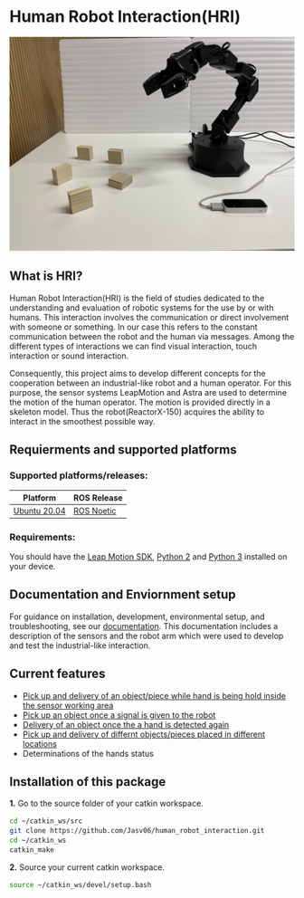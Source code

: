 # Human Robot Interaction(HRI)
![](Images/IMG_6493.JPG)
## What is HRI? 
Human Robot Interaction(HRI) is the field of studies dedicated to the understanding and evaluation of robotic systems for the use by or with humans. This interaction involves the communication or direct involvement with someone or something. In our case this refers to the constant communication between the robot and the human via messages. Among the different types of interactions we can find visual interaction, touch interaction or sound interaction. 

Consequently, this project aims to develop different concepts for the cooperation between an industrial-like robot and a human operator. For this purpose, the sensor systems LeapMotion and Astra are used to determine the motion of the human operator. The motion is provided directly in a skeleton model. Thus the robot(ReactorX-150) acquires the ability to interact in the smoothest possible way.

## Requierments and supported platforms
### Supported platforms/releases:

|Platform|ROS Release|
|-|------|
|[Ubuntu 20.04](https://releases.ubuntu.com/20.04/)|[ROS Noetic](https://wiki.ros.org/noetic/Installation/Ubuntu)|

### Requirements: 

You should have the [Leap Motion SDK](https://developer.leapmotion.com/tracking-software-download), [Python 2](https://www.python.org/downloads/release/python-272) and [Python 3](https://www.python.org/downloads/) installed on your device. 

## Documentation and Enviornment setup
For guidance on installation, development, environmental setup, and troubleshooting, see our [documentation](). This documentation includes a description of the sensors and the robot arm which were used to develop and test the industrial-like interaction.

## Current features
- [Pick up and delivery of an object/piece while hand is being hold inside the sensor working area](/scripts/demonstrator_hold_hand)
- [Pick up an object once a signal is given to the robot](/scripts/Industrial_like_robot)
- [Delivery of an object once the a hand is detected again](/scripts/Industrial_like_robot)
- [Pick up and delivery of differnt objects/pieces placed in different locations]((/scripts/Industrial_like_robot))
- Determinations of the hands status

## Installation of this package
**1.** Go to the source folder of your catkin workspace.
```bash 
cd ~/catkin_ws/src
git clone https://github.com/Jasv06/human_robot_interaction.git
cd ~/catkin_ws
catkin_make
```
**2.** Source your current catkin workspace.
```bash 
source ~/catkin_ws/devel/setup.bash
```
